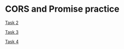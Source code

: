 # CORS and Promise practice

[Task 2](https://vladgalafm.github.io/CORS-Promise-Practice/dist/task2/)

[Task 3](https://vladgalafm.github.io/CORS-Promise-Practice/dist/task3/)

[Task 4](https://vladgalafm.github.io/CORS-Promise-Practice/dist/task4/)